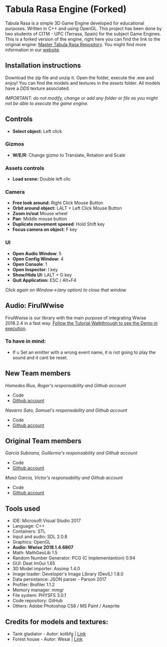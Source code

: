 ﻿# Tabula Rasa Engine (Forked)
Tabula Rasa is a simple 3D Game Engine developed for educational purposes. Written in C++ and using OpenGL. This project has been done by two students of CITM - UPC (Terrasa, Spain) for the subject Game Engines.
This is a forked version of the engine, right here you can find the link to the original engine: [Master Tabula Rasa Repository](https://github.com/Wilhelman/Tabula-Rasa-Engine).
You might find more information in our [website](https://rohomedesrius.github.io/Tabula-Rasa-Engine/).

## Installation instructions

Download the zip file and unzip it. Open the folder, execute the .exe and enjoy!
You can find the models and textures in the _assets_ folder. All models have a _DDS_ texture associated.

_IMPORTANT: do not modify, change or add any folder or file as you might not be able to execute the game engine._

## Controls

* **Select object:** Left click

### Gizmos

* **W/E/R:** Change gizmo to Translate, Rotation and Scale

### Assets controls

* **Load scene:** Double left clic

### Camera

* **Free look around:** Right Click Mouse Button
* **Orbit around object:** LALT + Left Click Mouse Button
* **Zoom in/out** Mouse wheel
* **Pan**: Middle mouse button
* **Duplicate movement speeed**: Hold Shift key
* **Focus camera on object**: F key

### UI 
* **Open Audio Window**: 5
* **Open Config Window**: 4
* **Open Console**: 1 
* **Open Inspector**: I key
* **Show/Hide UI:** LALT + G key
* **Quit Application:** ESC / Alt+F4

_Click again on Window->(any option) to close that window_

## Audio: FirulWwise
FirulWwise is our library with the main purpose of integrating Wwise 2018.2.4 in a fast way.
[Follow the Tutorial Walkthrough to see the Demo in execution](https://rohomedesrius.github.io/Tabula-Rasa-Engine/).

### To have in mind:
* If u Set an emitter with a wrong event name, it is not going to play the sound and it cant be reset. 

## New Team members
_Homedes Rius, Roger's responsability and Github account_
* Code
* [Github account](https://github.com/rohomedesrius)

_Navarro Sato, Samuel's responsability and Github account_
* Code
* [Github account](https://github.com/GottaCodeHarder)

## Original Team members

_García Subirana, Guillermo's responsability and Github account_
* Code
* [Github account](https://github.com/Wilhelman)

_Masó Garcia, Victor's responsability and Github account_
* Code
* [Github account](https://github.com/nintervik)

## Tools used
* IDE: Microsoft Visual Studio 2017
* Language: C++
* Containers: STL
* Input and audio: SDL 2.0.8
* Graphics: OpenGL
* **Audio: Wwise 2018.1.4.6807**
* Math: MathGeoLib 1.5
* Random Number Generator: PCG (C Implementantion) 0.94
* GUI: Deat ImGui 1.65
* 3D Model importer: Assimp 1.4.0
* Image loader: Developer's Image Library (DevIL) 1.8.0
* Data persistance: JSON parser - Parson 2017
* Profiler: Brofiler 1.1.2
* Memory manager: mmgr
* File system: PHYSFS 3.0.1
* Code repository: GitHub
* Others: Adobe Photoshop CS6 / MS Paint / Aseprite

## Credits for models and textures:
* Tank gladiator - Autor: kotbfg | [Link](https://sketchfab.com/models/bc67044a11a64a8c8814014c4b87cc48)
* Forest house - Autor: Wesai | [Link](https://sketchfab.com/models/5646e6a3c8834022a0e289465f0bbc5d)
